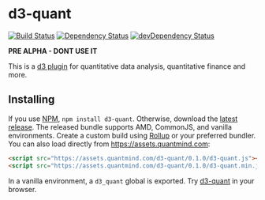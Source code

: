 # d3-quant

[![Build Status](https://travis-ci.org/quantmind/d3-quant.svg?branch=master)](https://travis-ci.org/quantmind/d3-quant)
[![Dependency Status](https://david-dm.org/quantmind/d3-quant.svg)](https://david-dm.org/quantmind/d3-quant)
[![devDependency Status](https://david-dm.org/quantmind/d3-quant/dev-status.svg)](https://david-dm.org/quantmind/d3-quant#info=devDependencies)

**PRE ALPHA - DONT USE IT**

This is a [d3 plugin](https://bost.ocks.org/mike/d3-plugin/) for quantitative
data analysis, quantitative finance and more.

## Installing

If you use [NPM](https://www.npmjs.com/package/d3-quant),
``npm install d3-quant``. Otherwise, download the
[latest release](https://github.com/quantmind/d3-quant/releases/latest).
The released bundle supports AMD, CommonJS, and vanilla environments.
Create a custom build using [Rollup](https://github.com/rollup/rollup) or
your preferred bundler.
You can also load directly from https://assets.quantmind.com:
```html
<script src="https://assets.quantmind.com/d3-quant/0.1.0/d3-quant.js"></script>
<script src="https://assets.quantmind.com/d3-quant/0.1.0/d3-quant.min.js"></script>
```
In a vanilla environment, a ``d3_quant`` global is exported.
Try [d3-quant](https://tonicdev.com/npm/d3-quant) in your browser.
